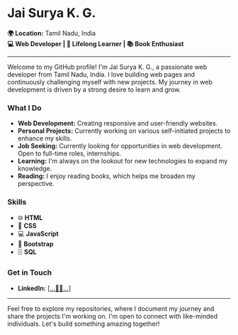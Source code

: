 
# Jai Surya K. G.

**🌍 Location:** Tamil Nadu, India  
**💻 Web Developer | 🌱 Lifelong Learner | 📚 Book Enthusiast**

---

Welcome to my GitHub profile! I'm Jai Surya K. G., a passionate web developer from Tamil Nadu, India. I love building web pages and continuously challenging myself with new projects. My journey in web development is driven by a strong desire to learn and grow.

### What I Do
- **Web Development:** Creating responsive and user-friendly websites.
- **Personal Projects:** Currently working on various self-initiated projects to enhance my skills.
- **Job Seeking:** Currently looking for opportunities in web development. Open to full-time roles, internships.
- **Learning:** I'm always on the lookout for new technologies to expand my knowledge.
- **Reading:** I enjoy reading books, which helps me broaden my perspective.
### Skills
- 🌐 **HTML**
- 🎨 **CSS**
- 💻 **JavaScript**
- 🚀 **Bootstrap**
- 🗄️ **SQL**


### Get in Touch

- **LinkedIn:** [[...🧑‍💼...](https://www.linkedin.com/in/jaisuryakg1/)]
---

Feel free to explore my repositories, where I document my  journey and share the projects I'm working on. I'm open to connect with like-minded individuals. Let's build something amazing together!


<!--
**JAISURYAkg/JAISURYAkg** is a ✨ _special_ ✨ repository because its `README.md` (this file) appears on your GitHub profile.

Here are some ideas to get you started:

- 🔭 I’m currently working on ...
- 🌱 I’m currently learning ...
- 👯 I’m looking to collaborate on ...
- 🤔 I’m looking for help with ...
- 💬 Ask me about ...
- 📫 How to reach me: ...
- 😄 Pronouns: ...
- ⚡ Fun fact: ...
- **Portfolio:** [Your Portfolio Link]
- **Medium Blog:** [Your Medium Blog Link]
-->
